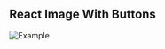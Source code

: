## React Image With Buttons

![Example](https://raw.githubusercontent.com/sumukhah/React-Image-Buttons/master/public/Peek%202020-10-31%2018-04.gif)
